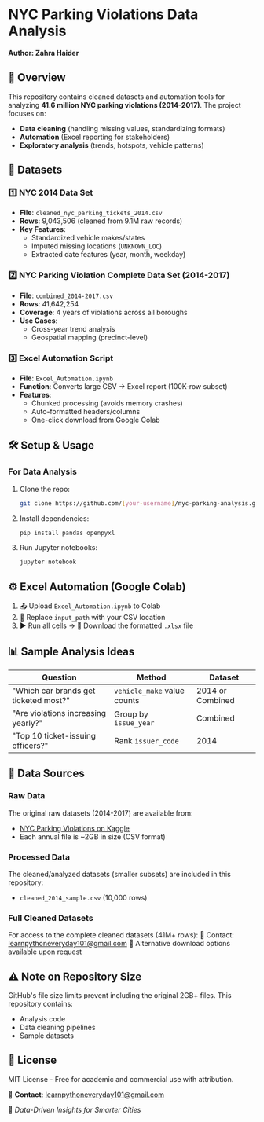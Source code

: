 # NYC Parking Violations Data Analysis  
**Author: Zahra Haider**  

## 📌 Overview  
This repository contains cleaned datasets and automation tools for analyzing **41.6 million NYC parking violations (2014-2017)**. The project focuses on:  
- **Data cleaning** (handling missing values, standardizing formats)  
- **Automation** (Excel reporting for stakeholders)  
- **Exploratory analysis** (trends, hotspots, vehicle patterns)  

## 📂 Datasets  

### 1️⃣ NYC 2014 Data Set  
- **File**: `cleaned_nyc_parking_tickets_2014.csv`  
- **Rows**: 9,043,506 (cleaned from 9.1M raw records)  
- **Key Features**:  
  - Standardized vehicle makes/states  
  - Imputed missing locations (`UNKNOWN_LOC`)  
  - Extracted date features (year, month, weekday)  

### 2️⃣ NYC Parking Violation Complete Data Set (2014-2017)  
- **File**: `combined_2014-2017.csv`  
- **Rows**: 41,642,254  
- **Coverage**: 4 years of violations across all boroughs  
- **Use Cases**:  
  - Cross-year trend analysis  
  - Geospatial mapping (precinct-level)  

### 3️⃣ Excel Automation Script  
- **File**: `Excel_Automation.ipynb`  
- **Function**: Converts large CSV → Excel report (100K-row subset)  
- **Features**:  
  - Chunked processing (avoids memory crashes)  
  - Auto-formatted headers/columns  
  - One-click download from Google Colab  

## 🛠️ Setup & Usage  

### For Data Analysis  
1. Clone the repo:  
   ```bash
   git clone https://github.com/[your-username]/nyc-parking-analysis.git
2. Install dependencies:  
   ```bash
   pip install pandas openpyxl
3. Run Jupyter notebooks: 
   ```bash
   jupyter notebook
## ⚙️ Excel Automation (Google Colab)

1. 📤 Upload `Excel_Automation.ipynb` to Colab  
2. 🔄 Replace `input_path` with your CSV location  
3. ▶️ Run all cells → 💾 Download the formatted `.xlsx` file

## 📊 Sample Analysis Ideas

| Question | Method | Dataset |
|----------|--------|---------|
| "Which car brands get ticketed most?" | `vehicle_make` value counts | 2014 or Combined |
| "Are violations increasing yearly?" | Group by `issue_year` | Combined |
| "Top 10 ticket-issuing officers?" | Rank `issuer_code` | 2014 |

## 📁 Data Sources

### Raw Data
The original raw datasets (2014-2017) are available from:
- [NYC Parking Violations on Kaggle]([https://www.kaggle.com/datasets/new-york-city/nyc-parking-tickets](https://www.kaggle.com/datasets/new-york-city/nyc-parking-tickets))
- Each annual file is ~2GB in size (CSV format)

### Processed Data
The cleaned/analyzed datasets (smaller subsets) are included in this repository:
- `cleaned_2014_sample.csv` (10,000 rows)

### Full Cleaned Datasets
For access to the complete cleaned datasets (41M+ rows):
📧 Contact: learnpythoneveryday101@gmail.com 
🔗 Alternative download options available upon request

## ⚠️ Note on Repository Size
GitHub's file size limits prevent including the original 2GB+ files. This repository contains:
- Analysis code
- Data cleaning pipelines
- Sample datasets

## 📜 License  
MIT License - Free for academic and commercial use with attribution.

📧 **Contact**: learnpythoneveryday101@gmail.com  

🚀 *Data-Driven Insights for Smarter Cities*
   
